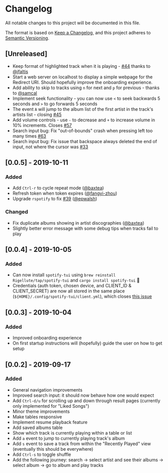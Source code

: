 # Changelog

All notable changes to this project will be documented in this file.

The format is based on [Keep a Changelog](https://keepachangelog.com/en/1.0.0/),
and this project adheres to [Semantic Versioning](https://semver.org/spec/v2.0.0.html).

## [Unreleased]

- Keep format of highlighted track when it is playing - [#44](https://github.com/Rigellute/spotify-tui/pull/44) thanks to [@jfaltis](https://github.com/jfaltis)
- Start a web server on localhost to display a simple webpage for the Redirect URI. Should hopefully improve the onboarding experience.
- Add ability to skip to tracks using `n` for next and `p` for previous - thanks to [@samcal](https://github.com/samcal)
- Implement seek functionality - you can now use `<` to seek backwards 5 seconds and `>` to go forwards 5 seconds
- The event `A` will jump to the album list of the first artist in the track's artists list - closing [#45](https://github.com/Rigellute/spotify-tui/issues/45)
- Add volume controls - use `-` to decrease and `+` to increase volume in 10% increments. Closes [#57](https://github.com/Rigellute/spotify-tui/issues/57)
- Search input bug: Fix "out-of-bounds" crash when pressing left too many times [#63](https://github.com/Rigellute/spotify-tui/issues/63)
- Search input bug: Fix issue that backspace always deleted the end of input, not where the cursor was [#33](https://github.com/Rigellute/spotify-tui/issues/33)

## [0.0.5] - 2019-10-11

### Added

- Add `Ctrl-r` to cycle repeat mode ([@baxtea](https://github.com/baxtea))
- Refresh token when token expires ([@fangyi-zhou](https://github.com/fangyi-zhou))
- Upgrade `rspotify` to fix [#39](https://github.com/Rigellute/spotify-tui/issues/39) ([@epwalsh](https://github.com/epwalsh))

### Changed

- Fix duplicate albums showing in artist discographies ([@baxtea](https://github.com/baxtea))
- Slightly better error message with some debug tips when tracks fail to play

## [0.0.4] - 2019-10-05

### Added

- Can now install `spotify-tui` using `brew reinstall Rigellute/tap/spotify-tui` and `cargo install spotify-tui` 🎉
- Credentials (auth token, chosen device, and CLIENT_ID & CLIENT_SECRET) are now all stored in the same place (`${HOME}/.config/spotify-tui/client.yml`), which closes [this issue](https://github.com/Rigellute/spotify-tui/issues/4)

## [0.0.3] - 2019-10-04

### Added

- Improved onboarding experience
- On first startup instructions will (hopefully) guide the user on how to get setup

## [0.0.2] - 2019-09-17

### Added

- General navigation improvements
- Improved search input: it should now behave how one would expect
- Add `Ctrl-d/u` for scrolling up and down through result pages (currently only implemented for "Liked Songs")
- Minor theme improvements
- Make tables responsive
- Implement resume playback feature
- Add saved albums table
- Show which track is currently playing within a table or list
- Add `a` event to jump to currently playing track's album
- Add `s` event to save a track from within the "Recently Played" view (eventually this should be everywhere)
- Add `Ctrl-s` to toggle shuffle
- Add the following journey: search -> select artist and see their albums -> select album -> go to album and play tracks
